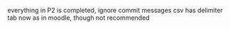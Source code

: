 everything in P2 is completed, ignore commit messages
csv has delimiter tab now as in moodle, though not recommended
